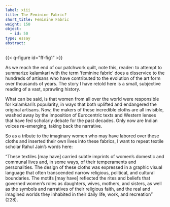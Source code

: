 ```yaml
---
label: xiii
title: The Feminine Fabric?
short_title: Feminine Fabric
weight: 150
object:
  - id: 50
type: essay
abstract:
---
```


{{< q-figure id="ff-fig1" >}}

As we reach the end of our patchwork quilt, note this, reader: to attempt to summarize kalamkari with the term ‘feminine fabric’ does a disservice to the hundreds of artisans who have contributed to the evolution of the art form over thousands of years. The story I have retold here is a small, subjective reading of a vast, sprawling history.

What can be said, is that women from all over the world were responsible for kalamkari’s popularity, in ways that both uplifted and endangered the original artisans. Now, the makers of these incredible cloths are all invisible, washed away by the imposition of Eurocentric texts and Western lenses that have fed scholarly debate for the past decades. Only now are Indian voices re-emerging, taking back the narrative.

So as a tribute to the imaginary women who may have labored over these cloths and inserted their own lives into these fabrics, I want to repeat textile scholar Rahul Jain’s words here:

“These textiles [may have] carried subtle imprints of women’s domestic and communal lives and, in some ways, of their temperaments and personalities. The design of these cloths was expressed in a graphic visual language that often transcended narrow religious, political, and cultural boundaries. The motifs [may have] reflected the rites and beliefs that governed women’s roles as daughters, wives, mothers, and sisters, as well as the symbols and narratives of their religious faith, and the real and imagined worlds they inhabited in their daily life, work, and recreation” (228).

